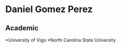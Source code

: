 Daniel Gomez Perez
================================
Academic
---------------------------------
*University of Vigo
*North Carolina State University
